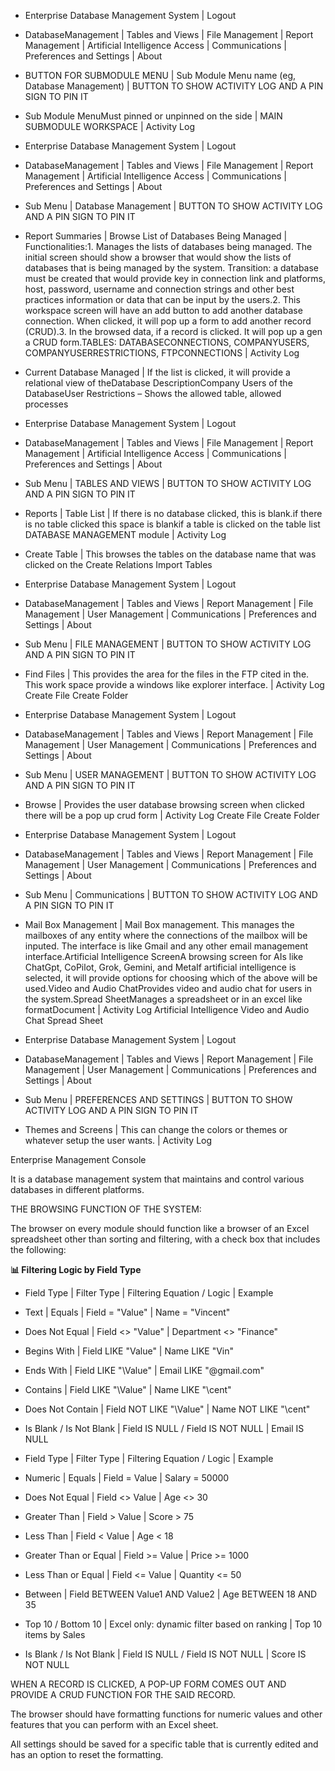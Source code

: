 - Enterprise Database Management System | Logout
- DatabaseManagement | Tables and Views | File Management | Report Management | Artificial Intelligence Access | Communications | Preferences and Settings | About
- BUTTON FOR SUBMODULE MENU | Sub Module Menu name (eg, Database Management) | BUTTON TO SHOW ACTIVITY LOG AND A PIN SIGN TO PIN IT
- Sub Module MenuMust pinned or unpinned on the side | MAIN SUBMODULE WORKSPACE | Activity Log

- Enterprise Database Management System | Logout
- DatabaseManagement | Tables and Views | File Management | Report Management | Artificial Intelligence Access | Communications | Preferences and Settings | About
- Sub Menu | Database Management | BUTTON TO SHOW ACTIVITY LOG AND A PIN SIGN TO PIN IT
- Report Summaries | Browse List of Databases Being Managed | Functionalities:1\. Manages the lists of databases being managed. The initial screen should show a browser that would show the lists of databases that is being managed by the system. Transition: a database must be created that would provide key in connection link and platforms, host, password, username and connection strings and other best practices information or data that can be input by the users.2\. This workspace screen will have an add button to add another database connection. When clicked, it will pop up a form to add another record (CRUD).3\. In the browsed data, if a record is clicked. It will pop up a gen a CRUD form.TABLES: DATABASECONNECTIONS, COMPANYUSERS, COMPANYUSERRESTRICTIONS, FTPCONNECTIONS | Activity Log
- Current Database Managed | If the list is clicked, it will provide a relational view of theDatabase DescriptionCompany Users of the DatabaseUser Restrictions – Shows the allowed table, allowed processes

- Enterprise Database Management System | Logout
- DatabaseManagement | Tables and Views | File Management | Report Management | Artificial Intelligence Access | Communications | Preferences and Settings | About
- Sub Menu | TABLES AND VIEWS | BUTTON TO SHOW ACTIVITY LOG AND A PIN SIGN TO PIN IT
- Reports | Table List | If there is no database clicked, this is blank.if there is no table clicked this space is blankif a table is clicked on the table list DATABASE MANAGEMENT module | Activity Log
- Create Table | This browses the tables on the database name that was clicked on the
Create Relations
Import Tables

- Enterprise Database Management System | Logout
- DatabaseManagement | Tables and Views | Report Management | File Management | User Management | Communications | Preferences and Settings | About
- Sub Menu | FILE MANAGEMENT | BUTTON TO SHOW ACTIVITY LOG AND A PIN SIGN TO PIN IT
- Find Files | This provides the area for the files in the FTP cited in the. This work space provide a windows like explorer interface. | Activity Log
Create File
Create Folder

- Enterprise Database Management System | Logout
- DatabaseManagement | Tables and Views | Report Management | File Management | User Management | Communications | Preferences and Settings | About
- Sub Menu | USER MANAGEMENT | BUTTON TO SHOW ACTIVITY LOG AND A PIN SIGN TO PIN IT
- Browse | Provides the user database browsing screen when clicked there will be a pop up crud form | Activity Log
Create File
Create Folder

- Enterprise Database Management System | Logout
- DatabaseManagement | Tables and Views | Report Management | File Management | User Management | Communications | Preferences and Settings | About
- Sub Menu | Communications | BUTTON TO SHOW ACTIVITY LOG AND A PIN SIGN TO PIN IT
- Mail Box Management | Mail Box management. This manages the mailboxes of any entity where the connections of the mailbox will be inputed. The interface is like Gmail and any other email management interface.Artificial Intelligence ScreenA browsing screen for AIs like ChatGpt, CoPilot, Grok, Gemini, and MetaIf artificial intelligence is selected, it will provide options for choosing which of the above will be used.Video and Audio ChatProvides video and audio chat for users in the system.Spread SheetManages a spreadsheet or in an excel like formatDocument | Activity Log
Artificial Intelligence
Video and Audio Chat
Spread Sheet

- Enterprise Database Management System | Logout
- DatabaseManagement | Tables and Views | Report Management | File Management | User Management | Communications | Preferences and Settings | About
- Sub Menu | PREFERENCES AND SETTINGS | BUTTON TO SHOW ACTIVITY LOG AND A PIN SIGN TO PIN IT
- Themes and Screens | This can change the colors or themes or whatever setup the user wants. | Activity Log

Enterprise Management Console

It is a database management system that maintains and control various databases in different platforms.

THE BROWSING FUNCTION OF THE SYSTEM:

The browser on every module should function like a browser of an Excel spreadsheet other than sorting and filtering, with a check box that includes the following:

**📊 Filtering Logic by Field Type**

- Field Type | Filter Type | Filtering Equation / Logic | Example
- Text | Equals | Field \= "Value" | Name \= "Vincent"
- Does Not Equal | Field \<\> "Value" | Department \<\> "Finance"
- Begins With | Field LIKE "Value\" | Name LIKE "Vin\"
- Ends With | Field LIKE "\Value" | Email LIKE "\@gmail.com"
- Contains | Field LIKE "\Value\" | Name LIKE "\cent\"
- Does Not Contain | Field NOT LIKE "\Value\" | Name NOT LIKE "\cent\"
- Is Blank / Is Not Blank | Field IS NULL / Field IS NOT NULL | Email IS NULL

- Field Type | Filter Type | Filtering Equation / Logic | Example
- Numeric | Equals | Field \= Value | Salary \= 50000
- Does Not Equal | Field \<\> Value | Age \<\> 30
- Greater Than | Field \> Value | Score \> 75
- Less Than | Field \< Value | Age \< 18
- Greater Than or Equal | Field \>\= Value | Price \>\= 1000
- Less Than or Equal | Field \<\= Value | Quantity \<\= 50
- Between | Field BETWEEN Value1 AND Value2 | Age BETWEEN 18 AND 35
- Top 10 / Bottom 10 | Excel only: dynamic filter based on ranking | Top 10 items by Sales
- Is Blank / Is Not Blank | Field IS NULL / Field IS NOT NULL | Score IS NOT NULL

WHEN A RECORD IS CLICKED, A POP\-UP FORM COMES OUT AND PROVIDE A CRUD FUNCTION FOR THE SAID RECORD.

The browser should have formatting functions for numeric values and other features that you can perform with an Excel sheet.

All settings should be saved for a specific table that is currently edited and has an option to reset the formatting.